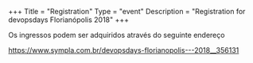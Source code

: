 +++
Title = "Registration"
Type = "event"
Description = "Registration for devopsdays Florianópolis 2018"
+++

<div style="width:100%; text-align:left;">

Os ingressos podem ser adquiridos através do seguinte endereço

https://www.sympla.com.br/devopsdays-florianopolis---2018__356131

</div></div>
</div>
